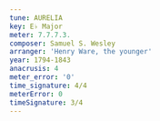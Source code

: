 ```yaml
---
tune: AURELIA
key: E♭ Major
meter: 7.7.7.3.
composer: Samuel S. Wesley
arranger: 'Henry Ware, the younger'
year: 1794-1843
anacrusis: 4
meter_error: '0'
time_signature: 4/4
meterError: 0
timeSignature: 3/4
---
```

